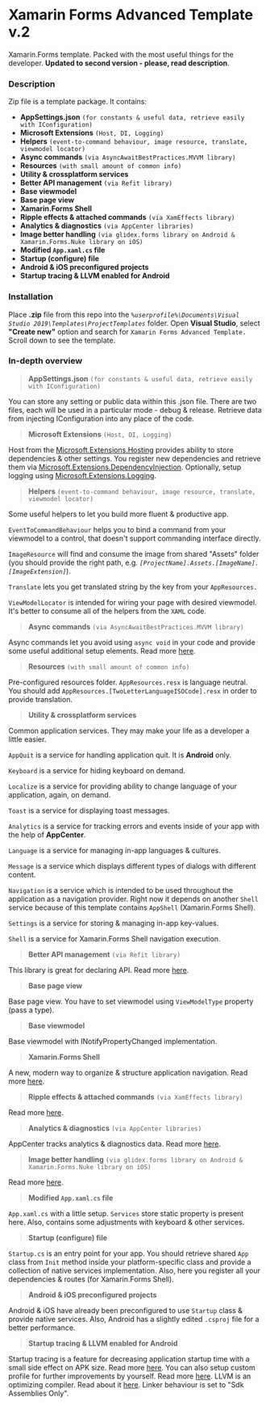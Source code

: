 # Xamarin Forms Advanced Template v.2
Xamarin.Forms template. Packed with the most useful things for the developer.
**Updated to second version - please, read description**.

### Description

Zip file is a template package. It contains:
* **AppSettings.json** `(for constants & useful data, retrieve easily with IConfiguration)`
* **Microsoft Extensions** `(Host, DI, Logging)`
* **Helpers** `(event-to-command behaviour, image resource, translate, viewmodel locator)`
* **Async commands** `(via AsyncAwaitBestPractices.MVVM library)`
* **Resources** `(with small amount of common info)`
* **Utility & crossplatform services**
* **Better API management** `(via Refit library)`
* **Base viewmodel**
* **Base page view**
* **Xamarin.Forms Shell**
* **Ripple effects & attached commands** `(via XamEffects library)`
* **Analytics & diagnostics** `(via AppCenter libraries)`
* **Image better handling** `(via glidex.forms library on Android & Xamarin.Forms.Nuke library on iOS)`
* **Modified **`App.xaml.cs`** file**
* **Startup (configure) file**
* **Android & iOS preconfigured projects**
* **Startup tracing & LLVM enabled for Android**

### Installation

Place **.zip** file from this repo into the *`%userprofile%\Documents\Visual Studio 2019\Templates\ProjectTemplates`* folder. Open **Visual Studio**, select **"Create new"** option and search for `Xamarin Forms Advanced Template.` Scroll down to see the template.

### In-depth overview

> **AppSettings.json** `(for constants & useful data, retrieve easily with IConfiguration)`

You can store any setting or public data within this .json file. There are two files, each will be used in a particular mode - debug & release. Retrieve data from injecting IConfiguration into any place of the code.

> **Microsoft Extensions** `(Host, DI, Logging)`

Host from the [Microsoft.Extensions.Hosting](https://docs.microsoft.com/en-us/aspnet/core/fundamentals/host/generic-host) provides ability to store dependencies & other settings. You register new dependencies and retrieve them via [Microsoft.Extensions.DependencyInjection](https://docs.microsoft.com/en-us/aspnet/core/fundamentals/dependency-injection). Optionally, setup logging using [Microsoft.Extensions.Logging](https://docs.microsoft.com/en-us/aspnet/core/fundamentals/logging/).

> **Helpers** `(event-to-command behaviour, image resource, translate, viewmodel locator)`

Some useful helpers to let you build more fluent & productive app.

`EventToCommandBehaviour` helps you to bind a command from your viewmodel to a control, that doesn't support commanding interface directly.

`ImageResource` will find and consume the image from shared "Assets" folder (you should provide the right path, e.g. *`[ProjectName].Assets.[ImageName].[ImageExtension]`*).

`Translate` lets you get translated string by the key from your `AppResources.`

`ViewModelLocator` is intended for wiring your page with desired viewmodel. It's better to consume all of the helpers from the `XAML` code.

> **Async commands** `(via AsyncAwaitBestPractices.MVVM library)`

Async commands let you avoid using `async void` in your code and provide some useful additional setup elements. Read more [here](https://github.com/brminnick/AsyncAwaitBestPractices).

> **Resources** `(with small amount of common info)`

Pre-configured resources folder. `AppResources.resx` is language neutral. You should add `AppResources.[TwoLetterLanguageISOCode].resx` in order to provide translation.

> **Utility & crossplatform services**

Common application services. They may make your life as a developer a little easier.

`AppQuit` is a service for handling application quit. It is **Android** only.

`Keyboard` is a service for hiding keyboard on demand.

`Localize` is a service for providing ability to change language of your application, again, on demand.

`Toast` is a service for displaying toast messages.

`Analytics` is a service for tracking errors and events inside of your app with the help of **AppCenter**.

`Language` is a service for managing in-app languages & cultures.

`Message` is a service which displays different types of dialogs with different content.

`Navigation` is a service which is intended to be used throughout the application as a navigation provider. Right now it depends on another `Shell` service because of this template contains `AppShell` (Xamarin.Forms Shell).

`Settings` is a service for storing & managing in-app key-values.

`Shell` is a service for Xamarin.Forms Shell navigation execution.

> **Better API management** `(via Refit library)`

This library is great for declaring API. Read more [here](https://github.com/reactiveui/refit).

> **Base page view**

Base page view. You have to set viewmodel using `ViewModelType` property (pass a type).

> **Base viewmodel**

Base viewmodel with INotifyPropertyChanged implementation.

> **Xamarin.Forms Shell**

A new, modern way to organize & structure application navigation. Read more [here](https://docs.microsoft.com/en-us/xamarin/xamarin-forms/app-fundamentals/shell/).

> **Ripple effects & attached commands** `(via XamEffects library)`

Read more [here](https://github.com/mrxten/XamEffects).

> **Analytics & diagnostics** `(via AppCenter libraries)`

AppCenter tracks analytics & diagnostics data. Read more [here](https://docs.microsoft.com/en-us/appcenter/dashboard/).

> **Image better handling** `(via glidex.forms library on Android & Xamarin.Forms.Nuke library on iOS)`

Read more [here](https://github.com/roubachof/Xamarin.Forms.Nuke).

> **Modified **`App.xaml.cs`** file**

`App.xaml.cs` with a little setup. `Services` store static property is present here. Also, contains some adjustments with keyboard & other services.

> **Startup (configure) file**

`Startup.cs` is an entry point for your app. You should retrieve shared `App` class from `Init` method inside your platform-specific class and provide a collection of native services implementation. Also, here you register all your dependencies & routes (for Xamarin.Forms Shell).

> **Android & iOS preconfigured projects**

Android & iOS have already been preconfigured to use `Startup` class & provide native services. Also, Android has a slightly edited   `.csproj` file for a better performance.

> **Startup tracing & LLVM enabled for Android**

Startup tracing is a feature for decreasing application startup time with a small side effect on APK size. Read more [here](https://devblogs.microsoft.com/xamarin/faster-startup-times-with-startup-tracing-on-android/). You can also setup custom profile for further improvements by yourself. Read more [here](https://devblogs.microsoft.com/xamarin/faster-android-startup-times-with-startup-tracing/). LLVM is an optimizing compiler. Read about it [here](https://docs.microsoft.com/en-us/xamarin/android/deploy-test/release-prep/?tabs=windows#llvm-optimizing-compiler). Linker behaviour is set to "Sdk Assemblies Only".
